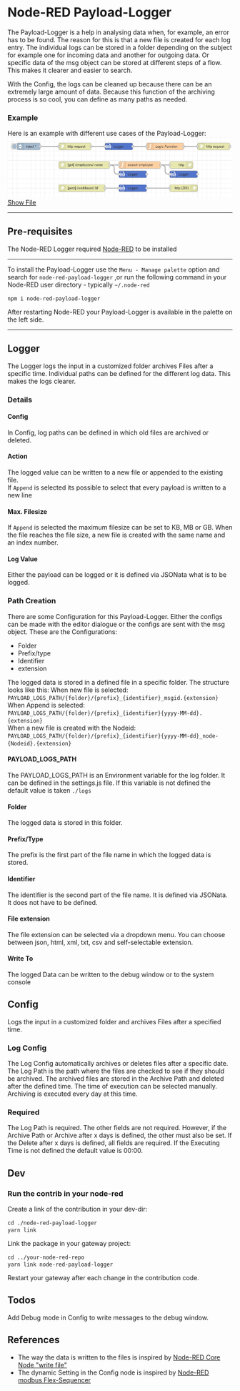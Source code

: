 # Node-RED Payload-Logger

The Payload-Logger is a help in analysing data when, for example, an error has to be found.
The reason for this is that a new file is created for each log entry.
The individual logs can be stored in a folder depending on the subject for example one for incoming data and another for
outgoing data.
Or specific data of the msg object can be stored at different steps of a flow.
This makes it clearer and easier to search.

With the Config, the logs can be cleaned up because there can be an extremely large amount of data.
Because this function of the archiving process is so cool, you can define as many paths as needed.

### Example

Here is an example with different use cases of the Payload-Logger:
![img.png](docs/assets/example-flow.png)
[Show File](examples/http-example/flow.json)

---

## Pre-requisites

The Node-RED Logger required [Node-RED](https://nodered.org/) to be installed

---
To install the Payload-Logger use the `Menu - Manage palette` option and search for `node-red-payload-logger`
,or run the following command in your Node-RED user directory - typically `~/.node-red`

```shell
npm i node-red-payload-logger
```

After restarting Node-RED your Payload-Logger is available in the palette on the left side.

---

## Logger

The Logger logs the input in a customized folder archives Files after a specific time.
Individual paths can be defined for the different log data. This makes the logs clearer.

### Details

#### Config

In Config, log paths can be defined in which old files are archived or deleted.

#### Action

The logged value can be written to a new file or appended to the existing file.   
If `Append` is selected its possible to select that every payload is written to a new line

#### Max. Filesize

If `Append` is selected the maximum filesize can be set to KB, MB or GB. When the file reaches the file size, a new file
is created with the same name and an index number.

#### Log Value

Either the payload can be logged or it is defined via JSONata what is to be logged.

### Path Creation

There are some Configuration for this Payload-Logger. Either the configs can be made with the editor dialogue or the
configs are sent with the msg object.
These are the Configurations:

- Folder
- Prefix/type
- Identifier
- extension

The logged data is stored in a defined file in a specific folder. The structure looks like this:
When new file is selected:  
`PAYLOAD_LOGS_PATH/{folder}/{prefix}_{identifier}_msgid.{extension}`
When Append is selected:  
`PAYLOAD_LOGS_PATH/{folder}/{prefix}_{identifier}{yyyy-MM-dd}.{extension}`  
When a new file is created with the Nodeid:   
`PAYLOAD_LOGS_PATH/{folder}/{prefix}_{identifier}{yyyy-MM-dd}_node-{Nodeid}.{extension}`

#### PAYLOAD_LOGS_PATH

The PAYLOAD_LOGS_PATH is an Environment variable for the log folder. It can be defined in the settings.js file. If this
variable is not defined the default value is taken `./logs`

#### Folder

The logged data is stored in this folder.

#### Prefix/Type

The prefix is the first part of the file name in which the logged data is stored.

#### Identifier

The identifier is the second part of the file name. It is defined via JSONata. It does not have to be defined.

#### File extension

The file extension can be selected via a dropdown menu. You can choose between json, html, xml, txt, csv and
self-selectable extension.

#### Write To

The logged Data can be written to the debug window or to the system console

## Config

Logs the input in a customized folder and archives Files after a specified time.

### Log Config

The Log Config automatically archives or deletes files after a specific date. The Log Path is the path where the files
are checked to see if they should be archived. The archived files are stored in the Archive Path and deleted after the
defined time. The time of execution can be selected manually. Archiving is executed every day at this time.

### Required

The Log Path is required. The other fields are not required. However, if the Archive Path or Archive after x days is
defined, the other must also be set. If the Delete after x days is defined, all fields are required. If the Executing
Time is not defined the default value is 00:00.

## Dev

### Run the contrib in your node-red

Create a link of the contribution in your dev-dir:

```shell
cd ./node-red-payload-logger
yarn link
```

Link the package in your gateway project:

```shell
cd ../your-node-red-repo
yarn link node-red-payload-logger
```

Restart your gateway after each change in the contribution code.

## Todos

Add Debug mode in Config to write messages to the debug window.

## References

- The way the data is written to the files is inspired
  by [Node-RED Core Node "write file"](https://github.com/node-red/node-red/blob/master/packages/node_modules/%40node-red/nodes/core/storage/10-file.js)
- The dynamic Setting in the Config node is inspired
  by [Node-RED modbus Flex-Sequencer](https://github.com/BiancoRoyal/node-red-contrib-modbus/blob/master/src/modbus-flex-sequencer.html)
